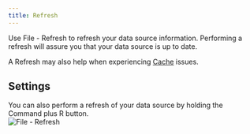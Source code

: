 ```yaml
---
title: Refresh
---
```

Use File - Refresh to refresh your data source information. Performing a refresh will assure you that your data source is up to date.  

A Refresh may also help when experiencing [Cache](/rdm/mac/data-sources/caching/) issues. 

## Settings 

You can also perform a refresh of your data source by holding the Command plus R button.  
![File - Refresh](https://webdevolutions.azureedge.net/docs/en/rdm/mac/clip10311.png) 
